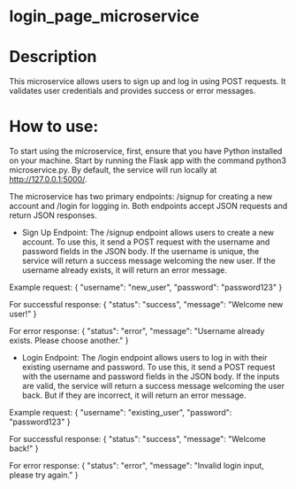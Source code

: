 # login_page_microservice

# Description
This microservice allows users to sign up and log in using POST requests. It validates user credentials and provides success or error messages.

# How to use:
To start using the microservice, first, ensure that you have Python installed on your machine. Start by running the Flask app with the command python3 microservice.py. By default, the service will run locally at http://127.0.0.1:5000/.

The microservice has two primary endpoints: /signup for creating a new account and /login for logging in. Both endpoints accept JSON requests and return JSON responses.

- Sign Up Endpoint:
The /signup endpoint allows users to create a new account. To use this, it send a POST request with the username and password fields in the JSON body. If the username is unique, the service will return a success message welcoming the new user. If the username already exists, it will return an error message.

Example request:
{
    "username": "new_user",
    "password": "password123"
}

For successful response: { "status": "success", "message": "Welcome new user!" }

For error response: { "status": "error", "message": "Username already exists. Please choose another." }

- Login Endpoint:
The /login endpoint allows users to log in with their existing username and password. To use this, it send a POST request with the username and password fields in the JSON body. If the inputs are valid, the service will return a success message welcoming the user back. But if they are incorrect, it will return an error message.

Example request:
{
    "username": "existing_user",
    "password": "password123"
}

For successful response: { "status": "success", "message": "Welcome back!" }

For error response: { "status": "error", "message": "Invalid login input, please try again." }
